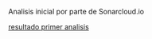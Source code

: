 Analisis inicial por parte de Sonarcloud.io

[resultado primer analisis]("./images/first-inspection-resume.png")
